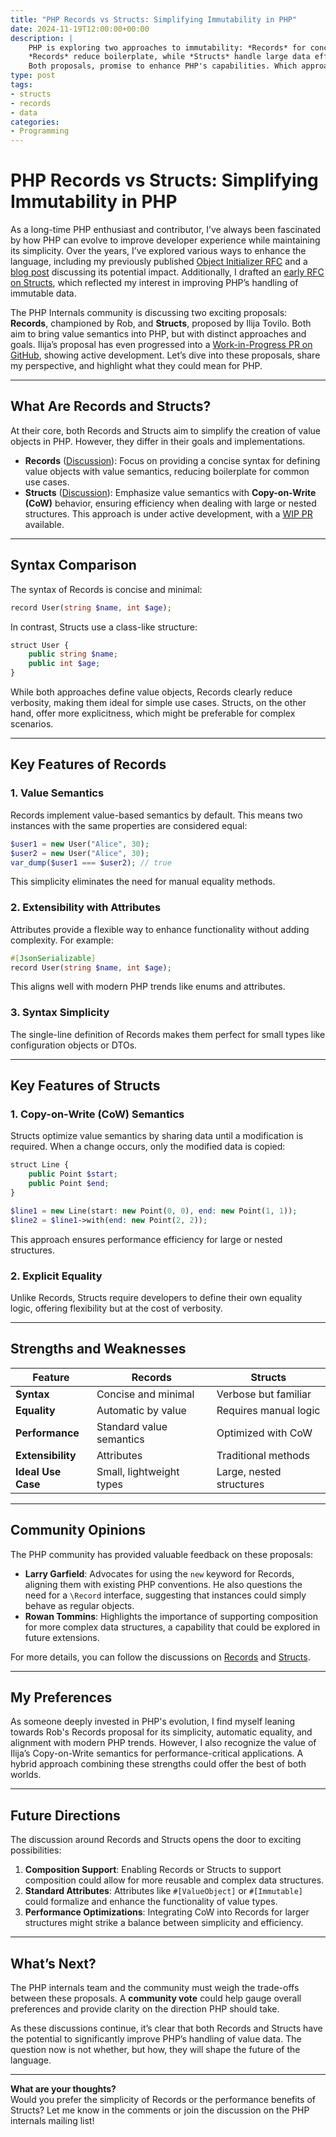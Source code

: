 ```yaml
---
title: "PHP Records vs Structs: Simplifying Immutability in PHP"
date: 2024-11-19T12:00:00+00:00
description: |
    PHP is exploring two approaches to immutability: *Records* for concise, lightweight value objects, and *Structs* with Copy-on-Write for performance. 
    *Records* reduce boilerplate, while *Structs* handle large data efficiently. 
    Both proposals, promise to enhance PHP's capabilities. Which approach suits your needs?
type: post
tags: 
- structs
- records
- data
categories:
- Programming
---
```

# PHP Records vs Structs: Simplifying Immutability in PHP

As a long-time PHP enthusiast and contributor, I’ve always been fascinated by how PHP can evolve to improve developer experience 
while maintaining its simplicity. Over the years, I’ve explored various ways to enhance the language, including my previously 
published [Object Initializer RFC](https://wiki.php.net/rfc/object-initializer) and a [blog post](https://brzuchal.com/posts/object-initializer-in-php/) 
discussing its potential impact. Additionally, I drafted an [early RFC on Structs](https://wiki.php.net/rfc/structs), 
which reflected my interest in improving PHP’s handling of immutable data.

The PHP Internals community is discussing two exciting proposals: **Records**, championed by Rob, and **Structs**, proposed by Ilija Tovilo. 
Both aim to bring value semantics into PHP, but with distinct approaches and goals. 
Ilija’s proposal has even progressed into a [Work-in-Progress PR on GitHub](https://github.com/php/php-src/pull/13800), showing active development. 
Let’s dive into these proposals, share my perspective, and highlight what they could mean for PHP.

---

## What Are Records and Structs?

At their core, both Records and Structs aim to simplify the creation of value objects in PHP. However, they differ in their goals and implementations.

- **Records** ([Discussion](https://externals.io/message/125975)): Focus on providing a concise syntax for defining value objects with value semantics, reducing boilerplate for common use cases.
- **Structs** ([Discussion](https://externals.io/message/122845)): Emphasize value semantics with **Copy-on-Write (CoW)** behavior, ensuring efficiency when dealing with large or nested structures. This approach is under active development, with a [WIP PR](https://github.com/php/php-src/pull/13800) available.

---

## Syntax Comparison

The syntax of Records is concise and minimal:
```php
record User(string $name, int $age);
```

In contrast, Structs use a class-like structure:
```php
struct User {
    public string $name;
    public int $age;
}
```

While both approaches define value objects, Records clearly reduce verbosity, making them ideal for simple use cases. Structs, on the other hand, offer more explicitness, which might be preferable for complex scenarios.

---

## Key Features of Records

### 1. Value Semantics
Records implement value-based semantics by default. This means two instances with the same properties are considered equal:
```php
$user1 = new User("Alice", 30);
$user2 = new User("Alice", 30);
var_dump($user1 === $user2); // true
```
This simplicity eliminates the need for manual equality methods.

### 2. Extensibility with Attributes
Attributes provide a flexible way to enhance functionality without adding complexity. For example:
```php
#[JsonSerializable]
record User(string $name, int $age);
```
This aligns well with modern PHP trends like enums and attributes.

### 3. Syntax Simplicity
The single-line definition of Records makes them perfect for small types like configuration objects or DTOs.

---

## Key Features of Structs

### 1. Copy-on-Write (CoW) Semantics
Structs optimize value semantics by sharing data until a modification is required. When a change occurs, only the modified data is copied:
```php
struct Line {
    public Point $start;
    public Point $end;
}

$line1 = new Line(start: new Point(0, 0), end: new Point(1, 1));
$line2 = $line1->with(end: new Point(2, 2));
```
This approach ensures performance efficiency for large or nested structures.

### 2. Explicit Equality
Unlike Records, Structs require developers to define their own equality logic, offering flexibility but at the cost of verbosity.

---

## Strengths and Weaknesses

| Feature                      | Records                  | Structs                   |
|------------------------------|--------------------------|---------------------------|
| **Syntax**                   | Concise and minimal      | Verbose but familiar      |
| **Equality**                 | Automatic by value       | Requires manual logic     |
| **Performance**              | Standard value semantics | Optimized with CoW        |
| **Extensibility**            | Attributes               | Traditional methods       |
| **Ideal Use Case**           | Small, lightweight types | Large, nested structures  |

---

## Community Opinions

The PHP community has provided valuable feedback on these proposals:

- **Larry Garfield**: Advocates for using the `new` keyword for Records, aligning them with existing PHP conventions. He also questions the need for a `\Record` interface, suggesting that instances could simply behave as regular objects.
- **Rowan Tommins**: Highlights the importance of supporting composition for more complex data structures, a capability that could be explored in future extensions.

For more details, you can follow the discussions on [Records](https://externals.io/message/125975) and [Structs](https://externals.io/message/122845).

---

## My Preferences

As someone deeply invested in PHP's evolution, I find myself leaning towards Rob's Records proposal for its simplicity, automatic equality, and alignment with modern PHP trends. However, I also recognize the value of Ilija’s Copy-on-Write semantics for performance-critical applications. A hybrid approach combining these strengths could offer the best of both worlds.

---

## Future Directions

The discussion around Records and Structs opens the door to exciting possibilities:

1. **Composition Support**: Enabling Records or Structs to support composition could allow for more reusable and complex data structures.
2. **Standard Attributes**: Attributes like `#[ValueObject]` or `#[Immutable]` could formalize and enhance the functionality of value types.
3. **Performance Optimizations**: Integrating CoW into Records for larger structures might strike a balance between simplicity and efficiency.

---

## What’s Next?

The PHP internals team and the community must weigh the trade-offs between these proposals. A **community vote** could help gauge overall preferences and provide clarity on the direction PHP should take.

As these discussions continue, it’s clear that both Records and Structs have the potential to significantly improve PHP’s handling of value data. The question now is not whether, but how, they will shape the future of the language.

---

**What are your thoughts?**  
Would you prefer the simplicity of Records or the performance benefits of Structs? Let me know in the comments or join the discussion on the PHP internals mailing list!
